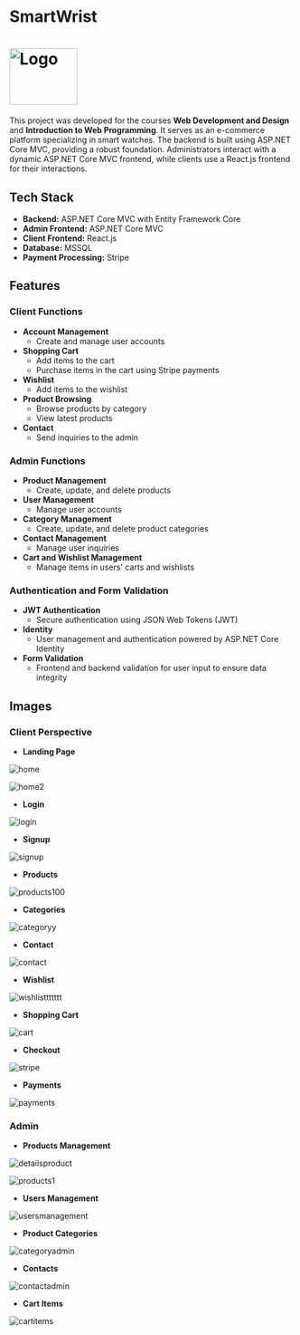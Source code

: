 # SmartWrist 

# <img src="https://github.com/user-attachments/assets/f16be41b-29e7-438e-9290-1a59e011f134" alt="Logo" width="120" height="100">  

This project was developed for the courses **Web Development and Design** and **Introduction to Web Programming**. It serves as an e-commerce platform specializing in smart watches. The backend is built using ASP.NET Core MVC, providing a robust foundation. Administrators interact with a dynamic ASP.NET Core MVC frontend, while clients use a React.js frontend for their interactions.

 
## Tech Stack

- **Backend:** ASP.NET Core MVC with Entity Framework Core
- **Admin Frontend:** ASP.NET Core MVC
- **Client Frontend:** React.js
- **Database:** MSSQL
- **Payment Processing:** Stripe

## Features

### Client Functions

- **Account Management**
  - Create and manage user accounts
- **Shopping Cart**
  - Add items to the cart
  - Purchase items in the cart using Stripe payments
- **Wishlist**
  - Add items to the wishlist
- **Product Browsing**
  - Browse products by category
  - View latest products
- **Contact**
  - Send inquiries to the admin

### Admin Functions

- **Product Management**
  - Create, update, and delete products
- **User Management**
  - Manage user accounts
- **Category Management**
  - Create, update, and delete product categories
- **Contact Management**
  - Manage user inquiries
- **Cart and Wishlist Management**
  - Manage items in users' carts and wishlists


### Authentication and Form Validation

- **JWT Authentication**
  - Secure authentication using JSON Web Tokens (JWT)
- **Identity**
  - User management and authentication powered by ASP.NET Core Identity
- **Form Validation**
  - Frontend and backend validation for user input to ensure data integrity



## Images
### Client Perspective
- **Landing Page**

![home](https://github.com/user-attachments/assets/a02e52de-bae5-4a3e-bcda-466178a2e902)

![home2](https://github.com/user-attachments/assets/d59be461-7205-4976-abf9-db075c85e215)
- **Login**

![login](https://github.com/user-attachments/assets/30508c53-9b0c-45fb-b676-43a924ec5194)
- **Signup**
  
![signup](https://github.com/user-attachments/assets/99d16709-95ea-45b2-98e2-1bcc9a9c83c7)
- **Products**

![products100](https://github.com/user-attachments/assets/0a0a2999-b526-44c5-8abe-84425b25f3e5)
- **Categories**

![categoryy](https://github.com/user-attachments/assets/35479de7-5d4c-4402-8a17-2969a259ec4c)
- **Contact**

![contact](https://github.com/user-attachments/assets/8bc05829-8df7-4752-880a-5f74ae82da89)
- **Wishlist**

![wishlisttttttt](https://github.com/user-attachments/assets/7cefdd60-a679-48f5-8086-feaaf4e725d0)
- **Shopping Cart**
  
![cart](https://github.com/user-attachments/assets/68ab3af2-58ed-4e72-90b2-45c46a977b92)
- **Checkout**

![stripe](https://github.com/user-attachments/assets/8a908ea3-fc80-472d-a7a7-b2deeca0f6de)
- **Payments**

![payments](https://github.com/user-attachments/assets/354ec724-84bc-4da5-9bd4-84144b72ed0a)

### Admin 
- **Products Management**

![detailsproduct](https://github.com/user-attachments/assets/0c4b46d8-e3c7-4739-8913-a6b8f7709bcb)

![products1](https://github.com/user-attachments/assets/c33be5f3-6022-456d-94f1-b5c1fff05a02)
- **Users Management**

![usersmanagement](https://github.com/user-attachments/assets/02790ecf-82b3-4683-a4a1-65e0b9d8b9ae)
- **Product Categories**

![categoryadmin](https://github.com/user-attachments/assets/2f04c27f-b9bc-4cdc-a8ca-a432d0bbcaf0)
- **Contacts**

![contactadmin](https://github.com/user-attachments/assets/c3d6d3fa-4e8f-4d27-9453-92dfd635f58c)
- **Cart Items**

![cartitems](https://github.com/user-attachments/assets/189c977b-5bbc-4bf8-8881-1fafb1be4e44)

